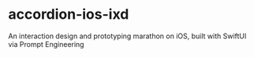 # accordion-ios-ixd
An interaction design and prototyping marathon on iOS, built with SwiftUI via Prompt Engineering
